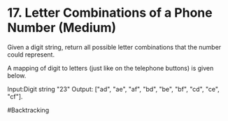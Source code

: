 # 17. Letter Combinations of a Phone Number (Medium)

Given a digit string, return all possible letter combinations that the number could represent.

A mapping of digit to letters (just like on the telephone buttons) is given below.

Input:Digit string "23"
Output: ["ad", "ae", "af", "bd", "be", "bf", "cd", "ce", "cf"].

#Backtracking

